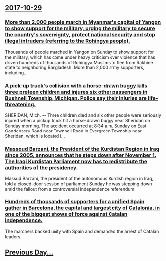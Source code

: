 ## [2017-10-29](/news/2017/10/29/index.md)

### [More than 2,000 people march in Myanmar's capital of Yangon to show support for the military, urging the military to secure the country's sovereignty, protect national security and stop illegal intruders (referring to the Rohingya people). ](/news/2017/10/29/more-than-2-000-people-march-in-myanmar-s-capital-of-yangon-to-show-support-for-the-military-urging-the-military-to-secure-the-country-s-so.md)
Thousands of people marched in Yangon on Sunday to show support for the military, which has come under heavy criticism over violence that has driven hundreds of thousands of Rohingya Muslims to flee from Rakhine state to neighboring Bangladesh. More than 2,000 army supporters, including...

### [A pick-up truck's collision with a horse-drawn buggy kills three preteen children and injures six other passengers in Bushnell Township, Michigan. Police say their injuries are life-threatening. ](/news/2017/10/29/a-pick-up-truck-s-collision-with-a-horse-drawn-buggy-kills-three-preteen-children-and-injures-six-other-passengers-in-bushnell-township-mic.md)
SHERIDAN, Mich. -- Three children died and six other people were seriously injured when a pickup truck hit a horse-drawn buggy near Sheridan on Sunday morning. The accident occurred at 8:34 a.m. Sunday on East Condensery Road near Townhall Road in Evergreen Township near Sheridan, which is located i...

### [Massoud Barzani, the President of the Kurdistan Region in Iraq since 2005, announces that he steps down after November 1. The Iraqi Kurdistan Parliament now has to redistribute the authorities of the presidency. ](/news/2017/10/29/massoud-barzani-the-president-of-the-kurdistan-region-in-iraq-since-2005-announces-that-he-steps-down-after-november-1-the-iraqi-kurdista.md)
Massud Barzani, the president of the autonomous Kurdish region in Iraq, told a closed-door session of parliament Sunday he was stepping down amid the fallout from a controversial independence referendum.

### [Hundreds of thousands of supporters for a unified Spain gather in Barcelona, the capital and largest city of Catalonia, in one of the biggest shows of force against Catalan independence. ](/news/2017/10/29/hundreds-of-thousands-of-supporters-for-a-unified-spain-gather-in-barcelona-the-capital-and-largest-city-of-catalonia-in-one-of-the-bigges.md)
The marchers backed unity with Spain and demanded the arrest of Catalan leaders.

## [Previous Day...](/news/2017/10/28/index.md)

